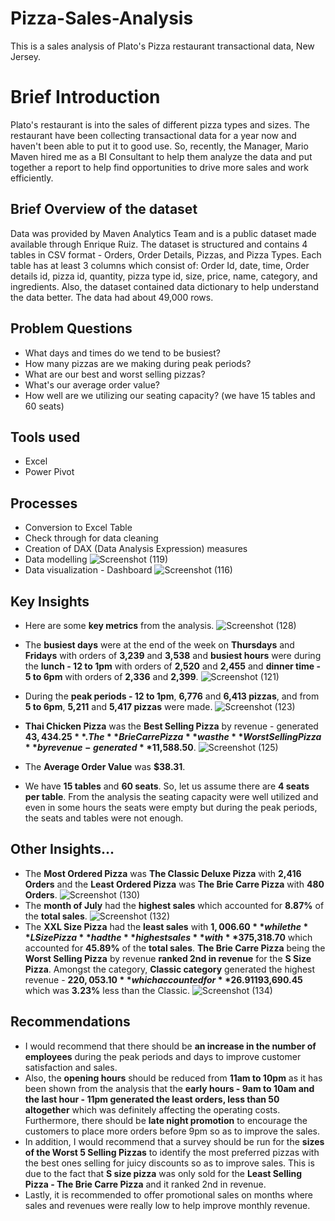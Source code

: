 # Pizza-Sales-Analysis
This is a sales analysis of Plato's Pizza restaurant transactional data, New Jersey.
# Brief Introduction
Plato's restaurant is into the sales of different pizza types and sizes. The restaurant have been collecting transactional data for a year now and haven't been able to put it to good use. So, recently, the Manager, Mario Maven hired me as a BI Consultant to help them analyze the data and put together a report to help find opportunities to drive more sales and work efficiently. 
## Brief Overview of the dataset
Data was provided by Maven Analytics Team and is a public dataset made available through Enrique Ruiz. The dataset is structured and contains 4 tables in CSV format - Orders, Order Details, Pizzas, and Pizza Types. Each table has at least 3 columns which consist of: Order Id, date, time, Order details id, pizza id, quantity, pizza type id, size, price, name, category, and ingredients. Also, the dataset contained data dictionary to help understand the data better. The data had about 49,000 rows.
## Problem Questions
* What days and times do we tend to be busiest?
* How many pizzas are we making during peak periods?
* What are our best and worst selling pizzas?
* What's our average order value?
* How well are we utilizing our seating capacity? (we have 15 tables and 60 seats)
## Tools used
* Excel
* Power Pivot
## Processes
* Conversion to Excel Table
* Check through for data cleaning
* Creation of DAX (Data Analysis Expression) measures
* Data modelling
![Screenshot (119)](https://github.com/SamadTechGuy/Pizza-Sales-Analysis-Report/assets/97789215/d4026580-f1f8-4717-a5c7-51c85eeb78a5)
* Data visualization - Dashboard
![Screenshot (116)](https://github.com/SamadTechGuy/Pizza-Sales-Analysis-Report/assets/97789215/a20596f7-eb80-41b0-b269-a2203290c5e5)
## Key Insights
* Here are some **key metrics** from the analysis. 
![Screenshot (128)](https://github.com/SamadTechGuy/Pizza-Sales-Analysis-Report/assets/97789215/d8d6690c-be22-4553-ad88-57493679276d)

* The **busiest days** were at the end of the week on **Thursdays** and **Fridays** with orders of **3,239** and **3,538** and **busiest hours** were during the **lunch - 12 to 1pm** with orders of **2,520** and **2,455** and **dinner time - 5 to 6pm** with orders of **2,336** and **2,399**.
![Screenshot (121)](https://github.com/SamadTechGuy/Pizza-Sales-Analysis-Report/assets/97789215/52aaae9c-35a5-4b80-b186-b9893254b75a)

* During the **peak periods - 12 to 1pm**, **6,776** and **6,413 pizzas**, and from **5 to 6pm**, **5,211** and **5,417 pizzas** were made.
![Screenshot (123)](https://github.com/SamadTechGuy/Pizza-Sales-Analysis-Report/assets/97789215/9769693c-15b1-4f61-87a6-08f505765c9a)
* **Thai Chicken Pizza** was the **Best Selling Pizza** by revenue - generated **$43,434.25**. The **Brie Carre Pizza** was the **Worst Selling Pizza** by revenue - generated **$11,588.50**.
![Screenshot (125)](https://github.com/SamadTechGuy/Pizza-Sales-Analysis-Report/assets/97789215/855faa46-37f3-4bfe-92b2-dca817fe438b)
* The **Average Order Value** was **$38.31**.
* We have **15 tables** and **60 seats**. So, let us assume there are **4 seats per table**. From the analysis the seating capacity were well utilized and even in some hours the seats were empty but during the peak periods, the seats and tables were not enough.
## Other Insights...
* The **Most Ordered Pizza** was **The Classic Deluxe Pizza** with **2,416 Orders** and the **Least Ordered Pizza** was **The Brie Carre Pizza** with **480 Orders**.
![Screenshot (130)](https://github.com/SamadTechGuy/Pizza-Sales-Analysis-Report/assets/97789215/f8749e89-f56b-4593-92c1-7c846049d530)
*  The **month of July** had the **highest sales** which accounted for **8.87%** of the **total sales**.
![Screenshot (132)](https://github.com/SamadTechGuy/Pizza-Sales-Analysis-Report/assets/97789215/c190234b-3324-47db-9cc3-18e1cdf8b12f)
* The **XXL Size Pizza** had the **least sales** with **$1,006.60** while the **L Size Pizza** had the **highest sales** with **$375,318.70** which accounted for **45.89%** of the **total sales**. **The Brie Carre Pizza** being the **Worst Selling Pizza** by revenue **ranked 2nd in revenue** for the **S Size Pizza**. Amongst the category, **Classic category** generated the highest revenue - **$220,053.10** which accounted for **26.91%** of the total sales compared to **Veggie category** that had the least revenue - **$193,690.45** which was **3.23%** less than the Classic.
![Screenshot (134)](https://github.com/SamadTechGuy/Pizza-Sales-Analysis-Report/assets/97789215/d39ce994-6813-4000-aec4-133706b10562)
## Recommendations
*  I would recommend that there should be **an increase in the number of employees** during the peak periods and days to improve customer satisfaction and sales.
*  Also, the **opening hours** should be reduced from **11am to 10pm** as it has been shown from the analysis that the **early hours - 9am to 10am and the last hour - 11pm generated the least orders, less than 50 altogether** which was definitely affecting the operating costs. Furthermore, there should be **late night promotion** to encourage the customers to place more orders before 9pm so as to improve the sales.
*  In addition, I would recommend that a survey should be run for the **sizes of the Worst 5 Selling Pizzas** to identify the most preferred pizzas with the best ones selling for juicy discounts so as to improve sales. This is due to the fact that **S size pizza** was only sold for the **Least Selling Pizza - The Brie Carre Pizza** and it ranked 2nd in revenue.
*   Lastly, it is recommended to offer promotional sales on months where sales and revenues were really low to help improve monthly revenue.
 

















